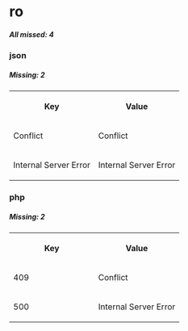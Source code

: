# ro

##### All missed: 4


### json

##### Missing: 2

<table width="100%">
<tr><th width="50%">

Key

</th><th width="50%">

Value

</th></tr>
<tr><td width="50%">

Conflict

</td><td width="50%">

Conflict

</td></tr>
<tr><td width="50%">

Internal Server Error

</td><td width="50%">

Internal Server Error

</td></tr>
</table>


### php

##### Missing: 2

<table width="100%">
<tr><th width="50%">

Key

</th><th width="50%">

Value

</th></tr>
<tr><td width="50%">

409

</td><td width="50%">

Conflict

</td></tr>
<tr><td width="50%">

500

</td><td width="50%">

Internal Server Error

</td></tr>
</table>
